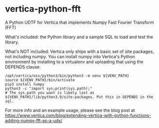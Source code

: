 # vertica-python-fft
A Python UDTF for Vertica that implements Numpy Fast Fourier Transform (FFT)

What's included: the Python library and a sample SQL to load and test the library.

What's NOT included: Vertica only ships with a basic set of site packages, not including numpy.  You can install numpy into Vertica's Python environment by installing to a virtualenv and uploading that using the DEPENDS clause:

```
/opt/vertica/oss/python3/bin/python3 -m venv ${VENV_PATH}
source ${VENV_PATH}/bin/activate
pip3 install numpy
python3 -c "import sys;print(sys.path);"
# The sys.path you want is likely last as ${VENV_PATH}/lib/python3.9/site-packages. Put this in DEPENDS in the sql.
```

For more info and an example usage, please see the blog post at https://www.vertica.com/blog/extending-vertica-with-python-functions-adding-numpy-fft-as-a-udx/
